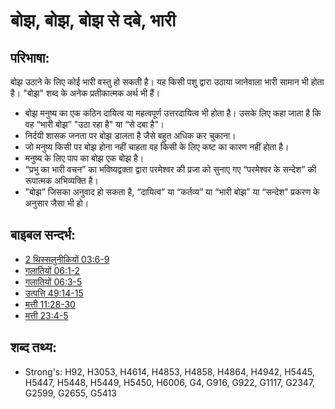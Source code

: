 # बोझ, बोझ, बोझ से दबे, भारी #

## परिभाषा: ##

बोझ उठाने के लिए कोई भारी वस्तु हो सकती है। यह किसी पशु द्वारा उठाया जानेवाला भारी सामान भी होता है। "बोझ" शब्द के अनेक प्रतीकात्मक अर्थ भी हैं।

* बोझ मनुष्य का एक कठिन दायित्व या महत्वपूर्ण उत्तरदायित्व भी होता है। उसके लिए कहा जाता है कि वह “भारी बोझ” "उठा रहा है" या “से दबा है”।
* निर्दयी शासक जनता पर बोझ डालता है जैसे बहुत अधिक कर चुकाना।
* जो मनुष्य किसी पर बोझ होना नहीं चाहता वह किसी के लिए कष्ट का कारण नहीं होता है।
* मनुष्य के लिए पाप का बोझ एक बोझ है।
* “प्रभु का भारी वचन” का भविष्यद्वक्ता द्वारा परमेश्वर की प्रजा को सुनाए गए “परमेश्वर के सन्देश” की रूपात्मक अभिव्यक्ति है।
* ”बोझ”  जिसका अनुवाद हो सकता है, “दायित्व” या “कर्तव्य” या “भारी बोझ” या “सन्देश” प्रकरण के अनुसार जैसा भी हो।

## बाइबल सन्दर्भ: ##

* [2 थिस्सलुनीकियों 03:6-9](rc://hi/tn/help/2th/03/06)
* [गलातियों 06:1-2](rc://hi/tn/help/gal/06/01)
* [गलातियों 06:3-5](rc://hi/tn/help/gal/06/03)
* [उत्पत्ति 49:14-15](rc://hi/tn/help/gen/49/14)
* [मत्ती 11:28-30](rc://hi/tn/help/mat/11/28)
* [मत्ती 23:4-5](rc://hi/tn/help/mat/23/04)

## शब्द तथ्य: ##

* Strong's: H92, H3053, H4614, H4853, H4858, H4864, H4942, H5445, H5447, H5448, H5449, H5450, H6006, G4, G916, G922, G1117, G2347, G2599, G2655, G5413
